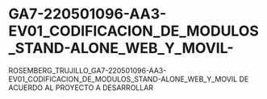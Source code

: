 # GA7-220501096-AA3-EV01_CODIFICACION_DE_MODULOS_STAND-ALONE_WEB_Y_MOVIL-
 ROSEMBERG_TRUJILLO_GA7-220501096-AA3-EV01_CODIFICACION_DE_MODULOS_STAND-ALONE_WEB_Y_MOVIL   DE ACUERDO AL PROYECTO A DESARROLLAR
